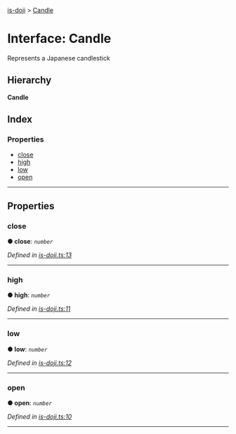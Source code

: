 [is-doji](../README.md) > [Candle](../interfaces/candle.md)

# Interface: Candle

Represents a Japanese candlestick

## Hierarchy

**Candle**

## Index

### Properties

* [close](candle.md#close)
* [high](candle.md#high)
* [low](candle.md#low)
* [open](candle.md#open)

---

## Properties

<a id="close"></a>

###  close

**● close**: *`number`*

*Defined in [is-doji.ts:13](https://github.com/ericcrosson/is-doji/blob/0cbdadd/src/is-doji.ts#L13)*

___
<a id="high"></a>

###  high

**● high**: *`number`*

*Defined in [is-doji.ts:11](https://github.com/ericcrosson/is-doji/blob/0cbdadd/src/is-doji.ts#L11)*

___
<a id="low"></a>

###  low

**● low**: *`number`*

*Defined in [is-doji.ts:12](https://github.com/ericcrosson/is-doji/blob/0cbdadd/src/is-doji.ts#L12)*

___
<a id="open"></a>

###  open

**● open**: *`number`*

*Defined in [is-doji.ts:10](https://github.com/ericcrosson/is-doji/blob/0cbdadd/src/is-doji.ts#L10)*

___

